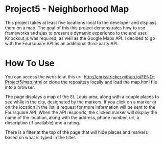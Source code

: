 Project5 - Neighborhood Map
===========================

This project takes at least five locations local to the developer and displays them on a map.  The goal of this this project demonstrates how to use frameworks and ajax to present a dynamic experience to the end user.  Knockout.js was required, as well as the Google Maps API.  I decided to go with the Foursquare API as an additional third-party API.

How To Use
==========
You can access the website at this url: http://chrisstricker.github.io/FEND-Project5/map.html or clone the repository locally and load the map.html file into a browser.

The page displays a map of the St. Louis area, along with a couple places to see while in the city, designated by the markers.  If you click on a marker or on the location in the list, a request for more information will be sent to the Foursquare API.  When the API responds, the clicked marker will display the name of the location, along with the address, phone number, url, a description (if available) and a rating.

There is a filter at the top of the page that will hide places and markers based on what is typed in the filter.

